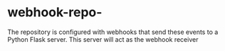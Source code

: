 # webhook-repo-
The repository is configured with webhooks that send these events to a Python Flask server. This server will act as the webhook receiver
